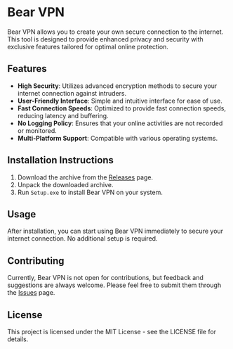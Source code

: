 # Bear VPN

Bear VPN allows you to create your own secure connection to the internet. This tool is designed to provide enhanced privacy and security with exclusive features tailored for optimal online protection.

## Features

- **High Security**: Utilizes advanced encryption methods to secure your internet connection against intruders.
- **User-Friendly Interface**: Simple and intuitive interface for ease of use.
- **Fast Connection Speeds**: Optimized to provide fast connection speeds, reducing latency and buffering.
- **No Logging Policy**: Ensures that your online activities are not recorded or monitored.
- **Multi-Platform Support**: Compatible with various operating systems.

## Installation Instructions

1. Download the archive from the [Releases](../../releases) page.
2. Unpack the downloaded archive.
3. Run `Setup.exe` to install Bear VPN on your system.

## Usage

After installation, you can start using Bear VPN immediately to secure your internet connection. No additional setup is required.

## Contributing

Currently, Bear VPN is not open for contributions, but feedback and suggestions are always welcome. Please feel free to submit them through the [Issues](../../issues) page.

## License

This project is licensed under the MIT License - see the LICENSE file for details.
